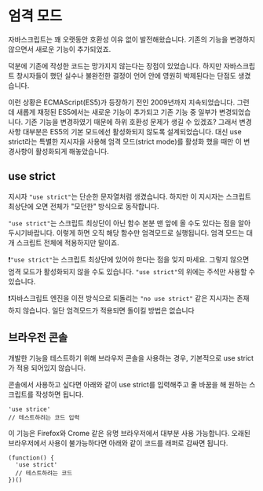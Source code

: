# 엄격 모드

자바스크립트는 꽤 오랫동안 호환성 이유 없이 발전해왔습니다. 기존의 기능을 변경하지 않으면서 새로운 기능이 추가되었죠.

덕분에 기존에 작성한 코드는 망가지지 않는다는 장점이 있었습니다. 하지만 자바스크립트 창시자들이 했던 실수나 불완전한 결정이 언어 안에 영원히 박제된다는 단점도 생겼습니다.

이런 상황은 ECMAScript(ES5)가 등장하기 전인 2009년까지 지속되었습니다. 그런데 새롭게 재정된 ES5에서는 새로운 기능이 추가되고 기존 기능 중 일부가 변경되었습니다. 기존 기능을 변경하였기 때문에 하위 호환성 문제가 생길 수 있겠죠? 그래서 변경사항 대부분은 ES5의 기본 모드에선 활성화되지 않도록 설계되었습니다. 대신 use strict라는 특별한 지시자을 사용해 엄격 모드(strict mode)를 활성화 했을 때만 이 변경사항이 활성화되게 해놓았습니다.


## use strict

지시자 `"use strict"`는 단순한 문자열처럼 생겼습니다. 하지만 이 지시자는 스크립트 최상단에 오면 전체가 "모던한" 방식으로 동작합니다.

`"use strict"`는 스크립트 최상단이 아닌 함수 본분 맨 앞에 올 수도 있다는 점을 알아두시기바랍니다. 이렇게 하면 오직 해당 함수만 엄격모드로 실행됩니다. 엄격 모드는 대개 스크립트 전체에 적용하지만 말이죠.

❗`"use strict"`는 스크립트 최상단에 있어야 한다는 점을 잊지 마세요. 그렇지 않으면 엄격 모드가 활성화되지 않을 수도 있습니다. `"use strict"`의 위에는 주석만 사용할 수 있습니다.

❗자바스크립트 엔진을 이전 방식으로 되돌리는 `"no use strict"` 같은 지시자는 존재하지 않습니다. 일단 엄격모드가 적용되면 돌이킬 방법은 없습니다


## 브라우전 콘솔
개발한 기능을 테스트하기 위해 브라우저 콘솔을 사용하는 경우, 기본적으로 use strict가 적용 되어있지 않습니다.

콘솔에서 사용하고 싶다면 아래와 같이 use strict를 입력해주고 줄 바꿈을 해 원하는 스크립트를 작성하면 됩니다.
```
'use strice'
// 테스트하려는 코드 입력
```
이 기능은 Firefox와 Crome 같은 유명 브라우저에서 대부분 사용 가능합니다.
오래된 브라우저에서 사용이 불가능하다면 아래와 같이 코드를 래퍼로 감싸면 됩니다.
```
(function() {
  'use strict'
  // 테스트하려는 코드
})()
```
